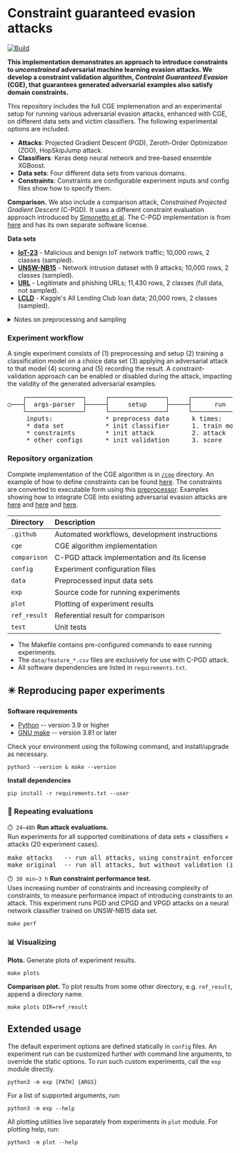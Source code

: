 # Constraint guaranteed evasion attacks

[![Build](https://github.com/aucad/new-experiments/actions/workflows/build.yml/badge.svg)](https://github.com/aucad/new-experiments/actions/workflows/build.yml)

**This implementation demonstrates an approach to introduce constraints to _unconstrained_ adversarial machine learning evasion attacks.
We develop a constraint validation algorithm, _Contraint Guaranteed Evasion_ (CGE), that guarantees generated adversarial examples also satisfy domain constraints.**

This repository includes the full CGE implemenation and an experimental setup for running various adversarial evasion attacks, enhanced with CGE, on different data sets and victim classifiers.
The following experimental options are included.

- **Attacks**: Projected Gradient Descent (PGD), Zeroth-Order Optimization (ZOO), HopSkipJump attack. 
- **Classifiers**: Keras deep neural network and tree-based ensemble XGBoost.
- **Data sets**: Four different data sets from various domains.
- **Constraints**: Constraints are configurable experiment inputs and config files show how to specify them.

**Comparison.** We also include a comparison attack, _Constrained Projected Gradient Descent_ (C-PGD).
It uses a different constraint evaluation approach introduced by [Simonetto et al](https://arxiv.org/abs/2112.01156).
The C-PGD implementation is from [here](https://github.com/serval-uni-lu/constrained-attacks) and has its own separate software license.

**Data sets**

- [**IoT-23**](https://doi.org/10.5281/zenodo.4743746) - Malicious and benign IoT network traffic; 10,000 rows, 2 classes (sampled).
- [**UNSW-NB15**](https://doi.org/10.1109/MilCIS.2015.7348942) - Network intrusion dataset with 9 attacks; 10,000 rows, 2 classes (sampled). 
- [**URL**](https://doi.org/10.1016/j.engappai.2021.104347) - Legitimate and phishing URLs; 11,430 rows, 2 classes (full data, not sampled).
- [**LCLD**](https://www.kaggle.com/datasets/wordsforthewise/lending-club) - Kaggle's All Lending Club loan data; 20,000 rows, 2 classes (sampled).

<details>
<summary>Notes on preprocessing and sampling</summary>
<ul>
<li>The input data must be numeric and parse to a numeric type.</li>
<li>Categorical attributes must be one-hot encoded.</li>
<li>Data should not be normalized (otherwise constraints must include manual scaling).</li>
<li>All data sets have 50/50 class label distribution.</li>
<li>The provided sampled data sets were generated by <a href="https://waikato.github.io/weka-blog/posts/2019-01-30-sampling/" target="_blank">random sampling without replacement</a>.</li>
</ul>
</details>

### Experiment workflow

A single experiment consists of (1) preprocessing and setup (2) training a classification model on a choice data set (3) applying an adversarial attack to that model (4) scoring and (5) recording the result. 
A constraint-validation approach can be enabled or disabled during the attack, impacting the validity of the generated adversarial examples.

<pre>
    ┌───────────────┐     ┌───────────────┐     ┌───────────────┐     ┌───────────────┐ 
○───┤  args-parser  ├─────┤     setup     ├─────┤      run      ├─────┤      end      ├───◎
    └───────────────┘     └───────────────┘     └───────────────┘     └───────────────┘
     inputs:              * preprocess data      k times:                write result
     * data set           * init classifier      1. train model     
     * constraints        * init attack          2. attack
     * other configs      * init validation      3. score
</pre>

### Repository organization

Complete implementation of the CGE algorithm is in [`/cge`](https://github.com/aucad/cge/tree/main/cge) directory.
An example of how to define constraints can be found [here](https://github.com/aucad/cge/blob/main/config/iot23.yaml).
The constraints are converted to executable form using this [preprocessor](https://github.com/aucad/cge/blob/main/exp/preproc.py#L14-L27).
Examples showing how to integrate CGE into existing adversarial evasion attacks are [here](https://github.com/aucad/cge/blob/main/exp/hopskip.py#L26-L28) and [here](https://github.com/aucad/cge/blob/main/exp/pgd.py#L44) and [here](https://github.com/aucad/cge/blob/main/exp/zoo.py#L44).

| Directory    | Description                                   |
|:-------------|:----------------------------------------------|
| `.github`    | Automated workflows, development instructions |
| `cge`        | CGE algorithm implementation                  |
| `comparison` | C-PGD attack implementation and its license   |
| `config`     | Experiment configuration files                |
| `data`       | Preprocessed input data sets                  |
| `exp`        | Source code for running experiments           |
| `plot`       | Plotting of experiment results                |
| `ref_result` | Referential result for comparison             |
| `test`       | Unit tests                                    |

- The Makefile contains pre-configured commands to ease running experiments.
- The `data/feature_*.csv` files are exclusively for use with C-PGD attack.
- All software dependencies are listed in `requirements.txt`.
  


## ✴️ Reproducing paper experiments

**Software requirements**

* [Python](https://www.python.org/downloads/) -- version 3.9 or higher
* [GNU make](https://www.gnu.org/software/make/manual/make.html) -- version 3.81 or later

Check your environment using the following command, and install/upgrade as necessary.

```
python3 --version & make --version
```

**Install dependencies**

```
pip install -r requirements.txt --user
```

### 📐 Repeating evaluations

`⏱️ 24—48h` **Run attack evaluations.**   
Run experiments for all supported combinations of data sets $\times$ classifiers $\times$ attacks (20 experiment cases). 

<pre>
make attacks   -- run all attacks, using constraint enforcement.
make original  -- run all attacks, but without validation (ignore constraints).
</pre>

`⏱️ 30 min—3 h` **Run constraint performance test.**   
Uses increasing number of constraints and increasing complexity of constraints, to measure performance impact of introducing constraints to an attack. 
This experiment runs PGD and CPGD and VPGD attacks on a neural network classifier trained on UNSW-NB15 data set.

```
make perf
```

### 📊 Visualizing

**Plots.** Generate plots of experiment results.

```
make plots
```

**Comparison plot.** To plot results from some other directory, e.g. `ref_result`, append a directory name.

```
make plots DIR=ref_result
```

## Extended usage

The default experiment options are defined statically in `config` files.
An experiment run can be customized further with command line arguments, to override the static options.
To run such custom experiments, call the `exp` module directly.

```
python3 -m exp [PATH] {ARGS}
```

For a list of supported arguments, run:

```
python3 -m exp --help
```

All plotting utilities live separately from experiments in `plot` module.
For plotting help, run:

```
python3 -m plot --help
```
